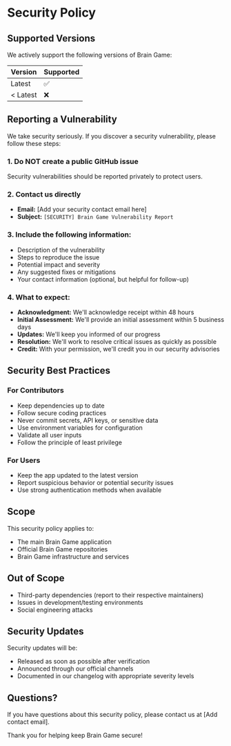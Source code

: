 # Security Policy

## Supported Versions

We actively support the following versions of Brain Game:

| Version | Supported          |
| ------- | ------------------ |
| Latest  | :white_check_mark: |
| < Latest| :x:                |

## Reporting a Vulnerability

We take security seriously. If you discover a security vulnerability, please follow these steps:

### 1. **Do NOT** create a public GitHub issue
Security vulnerabilities should be reported privately to protect users.

### 2. **Contact us directly**
- **Email:** [Add your security contact email here]
- **Subject:** `[SECURITY] Brain Game Vulnerability Report`

### 3. **Include the following information:**
- Description of the vulnerability
- Steps to reproduce the issue
- Potential impact and severity
- Any suggested fixes or mitigations
- Your contact information (optional, but helpful for follow-up)

### 4. **What to expect:**
- **Acknowledgment:** We'll acknowledge receipt within 48 hours
- **Initial Assessment:** We'll provide an initial assessment within 5 business days
- **Updates:** We'll keep you informed of our progress
- **Resolution:** We'll work to resolve critical issues as quickly as possible
- **Credit:** With your permission, we'll credit you in our security advisories

## Security Best Practices

### For Contributors
- Keep dependencies up to date
- Follow secure coding practices
- Never commit secrets, API keys, or sensitive data
- Use environment variables for configuration
- Validate all user inputs
- Follow the principle of least privilege

### For Users
- Keep the app updated to the latest version
- Report suspicious behavior or potential security issues
- Use strong authentication methods when available

## Scope

This security policy applies to:
- The main Brain Game application
- Official Brain Game repositories
- Brain Game infrastructure and services

## Out of Scope
- Third-party dependencies (report to their respective maintainers)
- Issues in development/testing environments
- Social engineering attacks

## Security Updates

Security updates will be:
- Released as soon as possible after verification
- Announced through our official channels
- Documented in our changelog with appropriate severity levels

## Questions?

If you have questions about this security policy, please contact us at [Add contact email].

Thank you for helping keep Brain Game secure! 